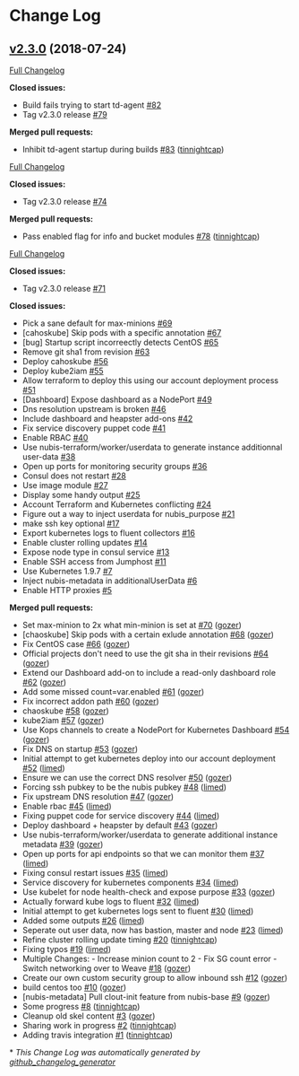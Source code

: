 # Change Log

## [v2.3.0](https://github.com/nubisproject/nubis-kubernetes/tree/v2.3.0) (2018-07-24)
[Full Changelog](https://github.com/nubisproject/nubis-kubernetes/compare/v2.3.0...v2.3.0)

**Closed issues:**

- Build fails trying to start td-agent [\#82](https://github.com/nubisproject/nubis-kubernetes/issues/82)
- Tag v2.3.0 release [\#79](https://github.com/nubisproject/nubis-kubernetes/issues/79)

**Merged pull requests:**

- Inhibit td-agent startup during builds [\#83](https://github.com/nubisproject/nubis-kubernetes/pull/83) ([tinnightcap](https://github.com/tinnightcap))

[Full Changelog](https://github.com/nubisproject/nubis-kubernetes/compare/v2.3.0...v2.3.0)

**Closed issues:**

- Tag v2.3.0 release [\#74](https://github.com/nubisproject/nubis-kubernetes/issues/74)

**Merged pull requests:**

- Pass enabled flag for info and bucket modules [\#78](https://github.com/nubisproject/nubis-kubernetes/pull/78) ([tinnightcap](https://github.com/tinnightcap))

[Full Changelog](https://github.com/nubisproject/nubis-kubernetes/compare/v2.3.0...v2.3.0)

**Closed issues:**

- Tag v2.3.0 release [\#71](https://github.com/nubisproject/nubis-kubernetes/issues/71)

**Closed issues:**

- Pick a sane default for max-minions [\#69](https://github.com/nubisproject/nubis-kubernetes/issues/69)
- \[cahoskube\] Skip pods with a specific annotation [\#67](https://github.com/nubisproject/nubis-kubernetes/issues/67)
- \[bug\] Startup script incorreectly detects CentOS [\#65](https://github.com/nubisproject/nubis-kubernetes/issues/65)
- Remove git sha1 from revision [\#63](https://github.com/nubisproject/nubis-kubernetes/issues/63)
- Deploy cahoskube [\#56](https://github.com/nubisproject/nubis-kubernetes/issues/56)
- Deploy kube2iam [\#55](https://github.com/nubisproject/nubis-kubernetes/issues/55)
- Allow terraform to deploy this using our account deployment process [\#51](https://github.com/nubisproject/nubis-kubernetes/issues/51)
- \[Dashboard\] Expose dashboard as a NodePort [\#49](https://github.com/nubisproject/nubis-kubernetes/issues/49)
- Dns resolution upstream is broken [\#46](https://github.com/nubisproject/nubis-kubernetes/issues/46)
- Include dashboard and heapster add-ons [\#42](https://github.com/nubisproject/nubis-kubernetes/issues/42)
- Fix service discovery puppet code [\#41](https://github.com/nubisproject/nubis-kubernetes/issues/41)
- Enable RBAC [\#40](https://github.com/nubisproject/nubis-kubernetes/issues/40)
- Use nubis-terraform/worker/userdata to generate instance additionnal user-data [\#38](https://github.com/nubisproject/nubis-kubernetes/issues/38)
-  Open up ports for monitoring security groups [\#36](https://github.com/nubisproject/nubis-kubernetes/issues/36)
- Consul does not restart [\#28](https://github.com/nubisproject/nubis-kubernetes/issues/28)
- Use image module [\#27](https://github.com/nubisproject/nubis-kubernetes/issues/27)
- Display some handy output [\#25](https://github.com/nubisproject/nubis-kubernetes/issues/25)
- Account Terraform and Kubernetes conflicting [\#24](https://github.com/nubisproject/nubis-kubernetes/issues/24)
- Figure out a way to inject userdata for nubis\_purpose [\#21](https://github.com/nubisproject/nubis-kubernetes/issues/21)
- make ssh key optional [\#17](https://github.com/nubisproject/nubis-kubernetes/issues/17)
- Export kubernetes logs to fluent collectors [\#16](https://github.com/nubisproject/nubis-kubernetes/issues/16)
- Enable cluster rolling updates [\#14](https://github.com/nubisproject/nubis-kubernetes/issues/14)
- Expose node type in consul service [\#13](https://github.com/nubisproject/nubis-kubernetes/issues/13)
- Enable SSH access from Jumphost [\#11](https://github.com/nubisproject/nubis-kubernetes/issues/11)
- Use Kubernetes 1.9.7 [\#7](https://github.com/nubisproject/nubis-kubernetes/issues/7)
- Inject nubis-metadata in additionalUserData [\#6](https://github.com/nubisproject/nubis-kubernetes/issues/6)
- Enable HTTP proxies [\#5](https://github.com/nubisproject/nubis-kubernetes/issues/5)

**Merged pull requests:**

- Set max-minion to 2x what min-minion is set at [\#70](https://github.com/nubisproject/nubis-kubernetes/pull/70) ([gozer](https://github.com/gozer))
- \[chaoskube\] Skip pods with a certain exlude annotation [\#68](https://github.com/nubisproject/nubis-kubernetes/pull/68) ([gozer](https://github.com/gozer))
- Fix CentOS case [\#66](https://github.com/nubisproject/nubis-kubernetes/pull/66) ([gozer](https://github.com/gozer))
- Official projects don't need to use the git sha in their revisions [\#64](https://github.com/nubisproject/nubis-kubernetes/pull/64) ([gozer](https://github.com/gozer))
- Extend our Dashboard add-on to include a read-only dashboard role [\#62](https://github.com/nubisproject/nubis-kubernetes/pull/62) ([gozer](https://github.com/gozer))
- Add some missed count=var.enabled [\#61](https://github.com/nubisproject/nubis-kubernetes/pull/61) ([gozer](https://github.com/gozer))
- Fix incorrect addon path [\#60](https://github.com/nubisproject/nubis-kubernetes/pull/60) ([gozer](https://github.com/gozer))
- chaoskube [\#58](https://github.com/nubisproject/nubis-kubernetes/pull/58) ([gozer](https://github.com/gozer))
- kube2iam [\#57](https://github.com/nubisproject/nubis-kubernetes/pull/57) ([gozer](https://github.com/gozer))
- Use Kops channels to create a NodePort for Kubernetes Dashboard [\#54](https://github.com/nubisproject/nubis-kubernetes/pull/54) ([gozer](https://github.com/gozer))
- Fix DNS on startup [\#53](https://github.com/nubisproject/nubis-kubernetes/pull/53) ([gozer](https://github.com/gozer))
- Initial attempt to get kubernetes deploy into our account deployment [\#52](https://github.com/nubisproject/nubis-kubernetes/pull/52) ([limed](https://github.com/limed))
- Ensure we can use the correct DNS resolver [\#50](https://github.com/nubisproject/nubis-kubernetes/pull/50) ([gozer](https://github.com/gozer))
- Forcing ssh pubkey to be the nubis pubkey [\#48](https://github.com/nubisproject/nubis-kubernetes/pull/48) ([limed](https://github.com/limed))
- Fix upstream DNS resolution [\#47](https://github.com/nubisproject/nubis-kubernetes/pull/47) ([gozer](https://github.com/gozer))
- Enable rbac [\#45](https://github.com/nubisproject/nubis-kubernetes/pull/45) ([limed](https://github.com/limed))
- Fixing puppet code for service discovery [\#44](https://github.com/nubisproject/nubis-kubernetes/pull/44) ([limed](https://github.com/limed))
- Deploy dashboard + heapster by default [\#43](https://github.com/nubisproject/nubis-kubernetes/pull/43) ([gozer](https://github.com/gozer))
- Use nubis-terraform/worker/userdata to generate additional instance metadata [\#39](https://github.com/nubisproject/nubis-kubernetes/pull/39) ([gozer](https://github.com/gozer))
- Open up ports for api endpoints so that we can monitor them [\#37](https://github.com/nubisproject/nubis-kubernetes/pull/37) ([limed](https://github.com/limed))
- Fixing consul restart issues [\#35](https://github.com/nubisproject/nubis-kubernetes/pull/35) ([limed](https://github.com/limed))
- Service discovery for kubernetes components [\#34](https://github.com/nubisproject/nubis-kubernetes/pull/34) ([limed](https://github.com/limed))
- Use kubelet for node health-check and expose purpose [\#33](https://github.com/nubisproject/nubis-kubernetes/pull/33) ([gozer](https://github.com/gozer))
- Actually forward kube logs to fluent [\#32](https://github.com/nubisproject/nubis-kubernetes/pull/32) ([limed](https://github.com/limed))
- Initial attempt to get kubernetes logs sent to fluent [\#30](https://github.com/nubisproject/nubis-kubernetes/pull/30) ([limed](https://github.com/limed))
- Added some outputs [\#26](https://github.com/nubisproject/nubis-kubernetes/pull/26) ([limed](https://github.com/limed))
- Seperate out user data, now has bastion, master and node [\#23](https://github.com/nubisproject/nubis-kubernetes/pull/23) ([limed](https://github.com/limed))
- Refine cluster rolling update timing [\#20](https://github.com/nubisproject/nubis-kubernetes/pull/20) ([tinnightcap](https://github.com/tinnightcap))
- Fixing typos [\#19](https://github.com/nubisproject/nubis-kubernetes/pull/19) ([limed](https://github.com/limed))
- Multiple Changes:   - Increase minion count to 2   - Fix SG count error   - Switch networking over to Weave [\#18](https://github.com/nubisproject/nubis-kubernetes/pull/18) ([gozer](https://github.com/gozer))
- Create our own custom security group to allow inbound ssh [\#12](https://github.com/nubisproject/nubis-kubernetes/pull/12) ([gozer](https://github.com/gozer))
- build centos too [\#10](https://github.com/nubisproject/nubis-kubernetes/pull/10) ([gozer](https://github.com/gozer))
- \[nubis-metadata\] Pull clout-init feature from nubis-base [\#9](https://github.com/nubisproject/nubis-kubernetes/pull/9) ([gozer](https://github.com/gozer))
- Some progress [\#8](https://github.com/nubisproject/nubis-kubernetes/pull/8) ([tinnightcap](https://github.com/tinnightcap))
- Cleanup old skel content [\#3](https://github.com/nubisproject/nubis-kubernetes/pull/3) ([gozer](https://github.com/gozer))
- Sharing work in progress [\#2](https://github.com/nubisproject/nubis-kubernetes/pull/2) ([tinnightcap](https://github.com/tinnightcap))
- Adding travis integration [\#1](https://github.com/nubisproject/nubis-kubernetes/pull/1) ([tinnightcap](https://github.com/tinnightcap))


\* *This Change Log was automatically generated by [github_changelog_generator](https://github.com/skywinder/Github-Changelog-Generator)*